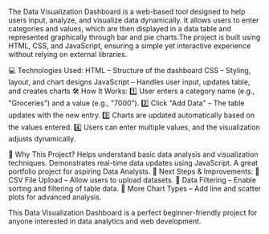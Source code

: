 The Data Visualization Dashboard is a web-based tool designed to help users input, analyze, and visualize data dynamically. It allows users to enter categories and values, which are then displayed in a data table and represented graphically through bar and pie charts.The project is built using HTML, CSS, and JavaScript, ensuring a simple yet interactive experience without relying on external libraries.

💻 Technologies Used:
HTML – Structure of the dashboard
CSS – Styling, layout, and chart designs
JavaScript – Handles user input, updates table, and creates charts
🛠 How It Works:
1️⃣ User enters a category name (e.g., "Groceries") and a value (e.g., "7000").
2️⃣ Click "Add Data" – The table updates with the new entry.
3️⃣ Charts are updated automatically based on the values entered.
4️⃣ Users can enter multiple values, and the visualization adjusts dynamically.

📌 Why This Project?
Helps understand basic data analysis and visualization techniques.
Demonstrates real-time data updates using JavaScript.
A great portfolio project for aspiring Data Analysts.
🚀 Next Steps & Improvements:
🔹 CSV File Upload – Allow users to upload datasets.
🔹 Data Filtering – Enable sorting and filtering of table data.
🔹 More Chart Types – Add line and scatter plots for advanced analysis.

This Data Visualization Dashboard is a perfect beginner-friendly project for anyone interested in data analytics and web development.

